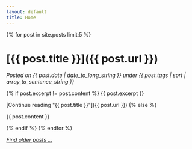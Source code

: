 ```yaml
---
layout: default
title: Home
---
```


{% for post in site.posts limit:5 %}
# [{{ post.title }}]({{ post.url }})

*Posted on {{ post.date | date_to_long_string }} under {{ post.tags | sort | array_to_sentence_string }}*

{% if post.excerpt != post.content %}
{{ post.excerpt }}

[Continue reading "{{ post.title }}"]({{ post.url }})
{% else %}

{{ post.content }}

{% endif %}
{% endfor %}

*[Find older posts ...](/archives.html)*
